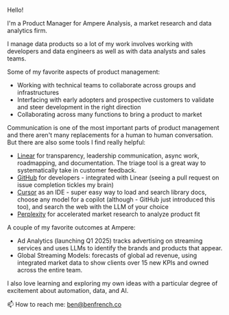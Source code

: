 Hello!

I'm a Product Manager for Ampere Analysis, a market research and data analytics firm.

I manage data products so a lot of my work involves working with developers and data engineers as well as with data analysts and sales teams.

Some of my favorite aspects of product management:
* Working with technical teams to collaborate across groups and infrastructures
* Interfacing with early adopters and prospective customers to validate and steer development in the right direction
* Collaborating across many functions to bring a product to market

Communication is one of the most important parts of product management and there aren't many replacements for a human to human conversation. But there are also some tools I find really helpful:
* [Linear](https://linear.app/docs) for transparency, leadership communication, async work, roadmapping, and documentation. The triage tool is a great way to systematically take in customer feedback.
* [GitHub](https://github.com) for developers - integrated with Linear (seeing a pull request on issue completion tickles my brain)
* [Cursor](https://www.cursor.com) as an IDE - super easy way to load and search library docs, choose any model for a copilot (although - GitHub just introduced this too), and search the web with the LLM of your choice
* [Perplexity](https://www.perplexity.ai) for accelerated market research to analyze product fit

A couple of my favorite outcomes at Ampere:
* Ad Analytics (launching Q1 2025) tracks advertising on streaming services and uses LLMs to identify the brands and products that appear.
* Global Streaming Models: forecasts of global ad revenue, using integrated market data to show clients over 15 new KPIs and owned across the entire team.

I also love learning and exploring my own ideas with a particular degree of excitement about automation, data, and AI.

📫 How to reach me: ben@benfrench.co

<!---
bfrenchy/bfrenchy is a ✨ special ✨ repository because its `README.md` (this file) appears on your GitHub profile.
You can click the Preview link to take a look at your changes.
--->
